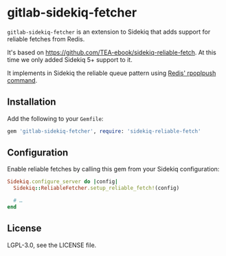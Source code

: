 gitlab-sidekiq-fetcher
======================

`gitlab-sidekiq-fetcher` is an extension to Sidekiq that adds support for reliable
fetches from Redis.

It's based on https://github.com/TEA-ebook/sidekiq-reliable-fetch.
At this time we only added Sidekiq 5+ support to it.

It implements in Sidekiq the reliable queue pattern using [Redis' rpoplpush
command](http://redis.io/commands/rpoplpush#pattern-reliable-queue).

## Installation

Add the following to your `Gemfile`:

```ruby
gem 'gitlab-sidekiq-fetcher', require: 'sidekiq-reliable-fetch'
```

## Configuration

Enable reliable fetches by calling this gem from your Sidekiq configuration:

```ruby
Sidekiq.configure_server do |config|
  Sidekiq::ReliableFetcher.setup_reliable_fetch!(config)

  # …
end
```

## License

LGPL-3.0, see the LICENSE file.

